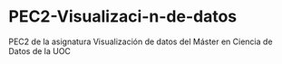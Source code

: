 # PEC2-Visualizaci-n-de-datos
PEC2 de la asignatura Visualización de datos del Máster en Ciencia de Datos de la UOC
